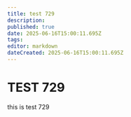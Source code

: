 ```yaml
---
title: test 729
description: 
published: true
date: 2025-06-16T15:00:11.695Z
tags: 
editor: markdown
dateCreated: 2025-06-16T15:00:11.695Z
---
```


# TEST 729
this is test 729
